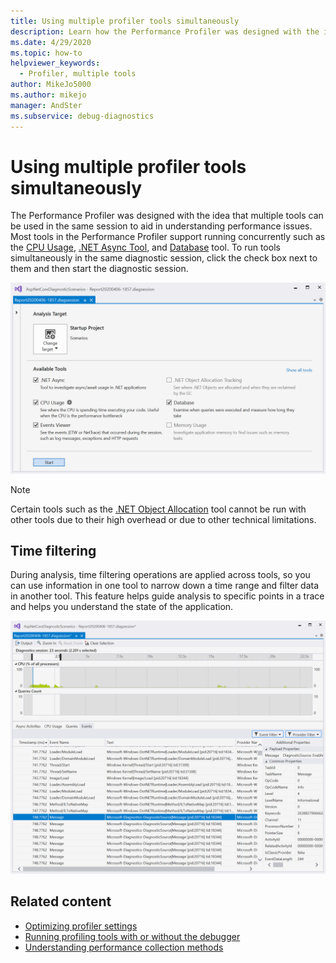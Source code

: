 ```yaml
---
title: Using multiple profiler tools simultaneously
description: Learn how the Performance Profiler was designed with the idea that multiple tools can be used in the same session to aid in understanding performance issues.
ms.date: 4/29/2020
ms.topic: how-to
helpviewer_keywords: 
  - Profiler, multiple tools
author: MikeJo5000
ms.author: mikejo 
manager: AndSter
ms.subservice: debug-diagnostics
---
```

# Using multiple profiler tools simultaneously


The Performance Profiler was designed with the idea that multiple tools can be used in the same session to aid in understanding performance issues. Most tools in the Performance Profiler support running concurrently such as the [CPU Usage](../profiling/cpu-usage.md), [.NET Async Tool](../profiling/analyze-async.md), and [Database](../profiling/analyze-database.md) tool. To run tools simultaneously in the same diagnostic session, click the check box next to them and then start the diagnostic session.

![Diag Hub All Tools Selected](../profiling/media/diaghuballtoolsselected.png "Diag Hub All Tools Selected")

>[!NOTE]
>Certain tools such as the [.NET Object Allocation](../profiling/dotnet-alloc-tool.md) tool cannot be run with other tools due to their high overhead or due to other technical limitations.

## Time filtering 

During analysis, time filtering operations are applied across tools, so you can use information in one tool to narrow down a time range and filter data in another tool. This feature helps guide analysis to specific points in a trace and helps you understand the state of the application.

![Diag Hub Time Filtering](../profiling/media/diaghubtimefiltering.png "Diag Hub Time Filtering")

## Related content

- [Optimizing profiler settings](../profiling/optimize-profiler-settings.md)
- [Running profiling tools with or without the debugger](../profiling/running-profiling-tools-with-or-without-the-debugger.md)
- [Understanding performance collection methods](../profiling/understanding-performance-collection-methods-perf-profiler.md)
